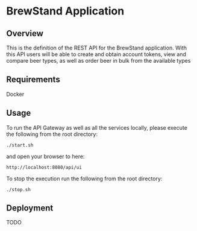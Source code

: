 # BrewStand Application

## Overview
This is the definition of the REST API for the BrewStand application. With this API users will be able to 
create and obtain account tokens, view and compare beer types, as well as order beer in bulk from the
available types

## Requirements
Docker

## Usage
To run the API Gateway as well as all the services locally, please execute the following from the root directory:

```
./start.sh
```

and open your browser to here:

```
http://localhost:8080/api/ui
```
To stop the execution run the following from the root directory:

```
./stop.sh
```

## Deployment

TODO